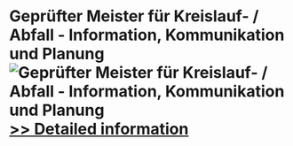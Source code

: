 # Geprüfter Meister für Kreislauf- / Abfall - Information, Kommunikation und Planung<br />![Geprüfter Meister für Kreislauf- / Abfall - Information, Kommunikation und Planung](https://mycommerce.akamaized.net/api/pimages/P300579759/BIG/300579759.JPG)<br />[>> Detailed information](https://secure.shareit.com/shareit/product.html?productid=300579759&affiliateid=200057808)